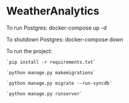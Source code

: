 # WeatherAnalytics

To run Postgres: 
    docker-compose up -d

To shutdown Postgres:
    docker-compose down

To run the project:

    `pip install -r requirements.txt`
    
    `python manage.py makemigrations`
    
    `python manage.py migrate --run-syncdb`
    
    `python manage.py runserver`
    
   
